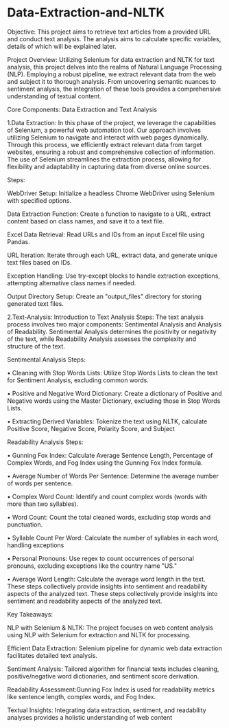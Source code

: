 # Data-Extraction-and-NLTK

Objective: This project aims to retrieve text articles from a provided URL and conduct text analysis. The analysis aims to calculate specific variables, details of which will be explained later.

Project Overview: Utilizing Selenium for data extraction and NLTK for text analysis, this project delves into the realms of Natural Language Processing (NLP). Employing a robust pipeline, we extract relevant data from the web and subject it to thorough analysis. From uncovering semantic nuances to sentiment analysis, the integration of these tools provides a comprehensive understanding of textual content.

Core Components: Data Extraction and Text Analysis

1.Data Extraction: In this phase of the project, we leverage the capabilities of Selenium, a powerful web automation tool. Our approach involves utilizing Selenium to navigate and interact with web pages dynamically. Through this process, we efficiently extract relevant data from target websites, ensuring a robust and comprehensive collection of information. The use of Selenium streamlines the extraction process, allowing for flexibility and adaptability in capturing data from diverse online sources.

Steps:

WebDriver Setup: Initialize a headless Chrome WebDriver using Selenium with specified options.

Data Extraction Function: Create a function to navigate to a URL, extract content based on class names, and save it to a text file.

Excel Data Retrieval: Read URLs and IDs from an input Excel file using Pandas.

URL Iteration: Iterate through each URL, extract data, and generate unique text files based on IDs.

Exception Handling: Use try-except blocks to handle extraction exceptions, attempting alternative class names if needed.

Output Directory Setup: Create an "output_files" directory for storing generated text files.

2.Text-Analysis: Introduction to Text Analysis Steps: The text analysis process involves two major components: Sentimental Analysis and Analysis of Readability. Sentimental Analysis determines the positivity or negativity of the text, while Readability Analysis assesses the complexity and structure of the text.

Sentimental Analysis Steps:

• Cleaning with Stop Words Lists: Utilize Stop Words Lists to clean the text for Sentiment Analysis, excluding common words.

• Positive and Negative Word Dictionary: Create a dictionary of Positive and Negative words using the Master Dictionary, excluding those in Stop Words Lists.

• Extracting Derived Variables: Tokenize the text using NLTK, calculate Positive Score, Negative Score, Polarity Score, and Subject

Readability Analysis Steps:

• Gunning Fox Index: Calculate Average Sentence Length, Percentage of Complex Words, and Fog Index using the Gunning Fox Index formula.

• Average Number of Words Per Sentence: Determine the average number of words per sentence.

• Complex Word Count: Identify and count complex words (words with more than two syllables).

• Word Count: Count the total cleaned words, excluding stop words and punctuation.

• Syllable Count Per Word: Calculate the number of syllables in each word, handling exceptions

• Personal Pronouns: Use regex to count occurrences of personal pronouns, excluding exceptions like the country name "US."

• Average Word Length: Calculate the average word length in the text. These steps collectively provide insights into sentiment and readability aspects of the analyzed text. These steps collectively provide insights into sentiment and readability aspects of the analyzed text.

Key Takeaways:

NLP with Selenium & NLTK: The project focuses on web content analysis using NLP with Selenium for extraction and NLTK for processing.

Efficient Data Extraction: Selenium pipeline for dynamic web data extraction facilitates detailed text analysis.

Sentiment Analysis: Tailored algorithm for financial texts includes cleaning, positive/negative word dictionaries, and sentiment score derivation.

Readability Assessment:Gunning Fox Index is used for readability metrics like sentence length, complex words, and Fog Index.

Textual Insights: Integrating data extraction, sentiment, and readability analyses provides a holistic understanding of web content
